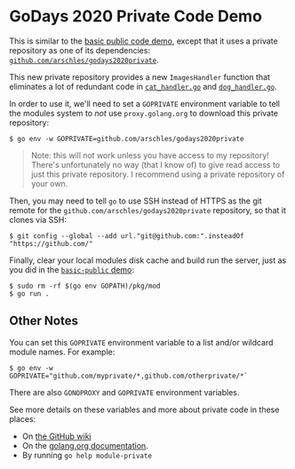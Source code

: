 # GoDays 2020 Private Code Demo

This is similar to the [basic public code demo](../basic-public), except that it uses a private repository as one of its dependencies: [`github.com/arschles/godays2020private`](https://github.com/arschles/godays2020private).

This new private repository provides a new `ImagesHandler` function that eliminates a lot of redundant code in [`cat_handler.go`](./cat_handler.go) and [`dog_handler.go`](./dog_handler.go).

In order to use it, we'll need to set a `GOPRIVATE` environment variable to tell the modules system to _not_ use `proxy.golang.org` to download this private repository:

```console
$ go env -w GOPRIVATE=github.com/arschles/godays2020private
```

>Note: this will not work unless you have access to my repository! There's unfortunately no way (that I know of) to give read access to just this private repository. I recommend using a private repository of your own.

Then, you may need to tell `go` to use SSH instead of HTTPS as the git remote for the `github.com/arschles/godays2020private` repository, so that it clones via SSH:

```console
$ git config --global --add url."git@github.com:".insteadOf "https://github.com/"
```

Finally, clear your local modules disk cache and build run the server, just as you did in the [`basic-public` demo](../basic-public):

```console
$ sudo rm -rf $(go env GOPATH)/pkg/mod
$ go run .
```

## Other Notes

You can set this `GOPRIVATE` environment variable to a list and/or wildcard module names. For example:

```console
$ go env -w GOPRIVATE="github.com/myprivate/*,github.com/otherprivate/*`
```

There are also `GONOPROXY` and `GOPRIVATE` environment variables.

See more details on these variables and more about private code in these places:

- On [the GitHub wiki](https://github.com/golang/go/wiki/Modules#recent-changes)
- On the [golang.org documentation](https://golang.org/cmd/go/#hdr-Module_configuration_for_non_public_modules).
- By running `go help module-private`
